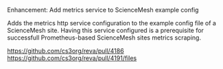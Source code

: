 Enhancement: Add metrics service to ScienceMesh example config

Adds the metrics http service configuration to the example config file
of a ScienceMesh site. Having this service configured is a prerequisite
for successfull Prometheus-based ScienceMesh sites metrics scraping.

<https://github.com/cs3org/reva/pull/4186>
<https://github.com/cs3org/reva/pull/4191/files>
